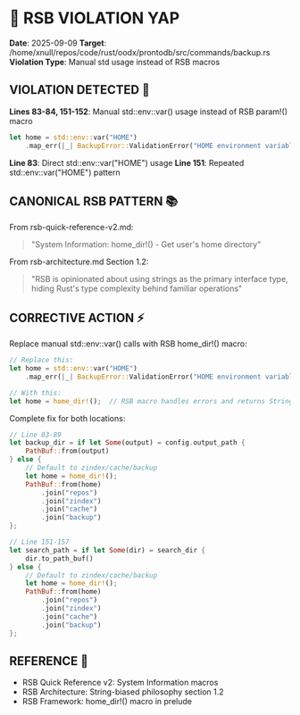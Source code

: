 # 🦊 RSB VIOLATION YAP
**Date**: 2025-09-09
**Target**: /home/xnull/repos/code/rust/oodx/prontodb/src/commands/backup.rs
**Violation Type**: Manual std usage instead of RSB macros

## VIOLATION DETECTED 🚨

**Lines 83-84, 151-152**: Manual std::env::var() usage instead of RSB param!() macro
```rust
let home = std::env::var("HOME")
    .map_err(|_| BackupError::ValidationError("HOME environment variable not set".to_string()))?;
```

**Line 83**: Direct std::env::var("HOME") usage
**Line 151**: Repeated std::env::var("HOME") pattern

## CANONICAL RSB PATTERN 📚

From rsb-quick-reference-v2.md:
> "System Information: home_dir!() - Get user's home directory"

From rsb-architecture.md Section 1.2:
> "RSB is opinionated about using strings as the primary interface type, hiding Rust's type complexity behind familiar operations"

## CORRECTIVE ACTION ⚡

Replace manual std::env::var() calls with RSB home_dir!() macro:

```rust
// Replace this:
let home = std::env::var("HOME")
    .map_err(|_| BackupError::ValidationError("HOME environment variable not set".to_string()))?;

// With this:
let home = home_dir!();  // RSB macro handles errors and returns String
```

Complete fix for both locations:
```rust
// Line 83-89
let backup_dir = if let Some(output) = config.output_path {
    PathBuf::from(output)
} else {
    // Default to zindex/cache/backup
    let home = home_dir!();
    PathBuf::from(home)
        .join("repos")
        .join("zindex")
        .join("cache")
        .join("backup")
};

// Line 151-157
let search_path = if let Some(dir) = search_dir {
    dir.to_path_buf()
} else {
    // Default to zindex/cache/backup
    let home = home_dir!();
    PathBuf::from(home)
        .join("repos")
        .join("zindex")
        .join("cache")
        .join("backup")
};
```

## REFERENCE 📖
- RSB Quick Reference v2: System Information macros
- RSB Architecture: String-biased philosophy section 1.2
- RSB Framework: home_dir!() macro in prelude